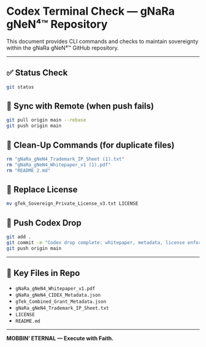 
# Codex Terminal Check — gNaRa gNeN⁴™ Repository

This document provides CLI commands and checks to maintain sovereignty within the gNaRa gNeN⁴™ GitHub repository.

---

## ✅ Status Check

```bash
git status
```

## 🧾 Sync with Remote (when push fails)

```bash
git pull origin main --rebase
git push origin main
```

## 🧹 Clean-Up Commands (for duplicate files)

```bash
rm "gNaRa_gNeN4_Trademark_IP_Sheet (1).txt"
rm "gNaRa_gNeN4_Whitepaper_v1 (1).pdf"
rm "README 2.md"
```

## 🔐 Replace License

```bash
mv gTek_Sovereign_Private_License_v3.txt LICENSE
```

## 🚀 Push Codex Drop

```bash
git add .
git commit -m "Codex drop complete: whitepaper, metadata, license enforced"
git push origin main
```

---

## 📁 Key Files in Repo

- `gNaRa_gNeN4_Whitepaper_v1.pdf`
- `gNaRa_gNeN4_CIDEX_Metadata.json`
- `gTek_Combined_Grant_Metadata.json`
- `gNaRa_gNeN4_Trademark_IP_Sheet.txt`
- `LICENSE`
- `README.md`

---

**MOBBIN’ ETERNAL — Execute with Faith.**  
